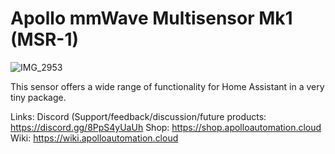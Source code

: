 # Apollo mmWave Multisensor Mk1 (MSR-1)

![IMG_2953](https://github.com/ApolloAutomation/MSR-1/assets/24777085/907fe0ce-3cf3-4ec7-b8dc-fa2f1756be34)

This sensor offers a wide range of functionality for Home Assistant in a very tiny package.

Links:
Discord (Support/feedback/discussion/future products: https://discord.gg/8PpS4yUaUh
Shop: https://shop.apolloautomation.cloud
Wiki: https://wiki.apolloautomation.cloud
